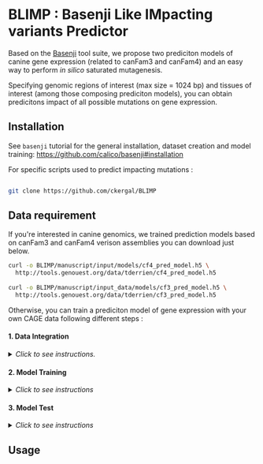 # BLIMP : Basenji Like IMpacting variants Predictor


Based on the [Basenji](https://github.com/calico/basenji) tool suite, we propose two prediciton models of canine gene expression (related to canFam3 and canFam4) and an easy way to perform *in silico* saturated mutagenesis.

Specifying genomic regions of interest (max size = 1024 bp) and tissues of interest (among those composing prediciton models), you can obtain predicitons impact of all possible mutations on gene expression.


## Installation

See `basenji` tutorial for the general installation, dataset creation and model training:  <https://github.com/calico/basenji#installation>


For specific scripts used to predict impacting mutations :

```bash

git clone https://github.com/ckergal/BLIMP
```

## Data requirement

If you're interested in canine genomics, we trained prediction models based on canFam3 and canFam4 verison assemblies you can download just below.

```sh
curl -o BLIMP/manuscript/input/models/cf4_pred_model.h5 \
  http://tools.genouest.org/data/tderrien/cf4_pred_model.h5
  
curl -o BLIMP/manuscript/input_data/models/cf3_pred_model.h5 \
  http://tools.genouest.org/data/tderrien/cf3_pred_model.h5
```

Otherwise, you can train a prediciton model of gene expression with your own CAGE data following different steps :

#### 1. Data Integration
<details>
<summary> 
<i>Click to see instructions.</i>
</summary>

The first step to establish prediction model is the data integration. The Basenji framework consists in joining transcriptomics CAGE profiles to a reference genome. As CAGE profiles are in a `.bam` format, the use of Basenji requires a conversion into BigWig format. This can be done with the next command line, applied on all CAGE profiles you want to integrate into your prediction model. 
  
  **Scripts**
```
bam_cov.py \
  -o CAGE/BW/ \
  CAGE/BAM/cage_profile.bam \
  CAGE/BW/cage_profile.bw
```

The -o option allows to create the folder where BigWig files are generated. Then, `.bw` files can be used in the next step of data integration.

In our case, we applied this command line :

```sh
basenji_data.py \
  -d 1 -l 131072 \ 
  --local \
  -t .1 -v .1 -w 128 \
  -c 0 \
  -o data/cf4_basenji_data \
  data/canFam4.fa \
  data/targets.txt
```

`-d`is the genome part you want to use (here 100%) and `-l` is the sequence length. `-t` and `-v` are the part of test and validation set respectively and `-w` represents the window size of base pairs aggregation. `-c` is a cropping factor and `-o` is the directory where output files are generated. The first argument is the genome Fasta file and the second argument is a text file specifying BigWig files to integrate, as presented [here](https://github.com/ckergal/BLIMP/blob/main/manuscript/input_data/models/cf4_targets.txt).


**Output**

Then, in the directory **cf4_basenji_data** you have different files and sub-directories. The file `contigs.bed` contains genomic regions (contigs) in which sequences of length `-l` are picked and `sequences.bed` contains genomic coordinates of 131kb sequences, with their distribution between train, validation and test sets. The file `targets.txt` is diplicated here and the file `statistics.json` contains informations about this data integration step.


The folder **seqs_cov** contains `.err` and `.h5` files numbered from 0 to *number_of_CAGE_profiles* according to their position in `targets.txt`. `.err` files should be empty and `.h5` files contain expression profiles of CAGE sequenced tissues, as used in the algorithm. So he continuous signal of transcription level is aggregate in 128 bp windows.


The folder **tfrecords** contains `.err` and `.tfr` files. Hopefully `.err` files are empty too and each `.tfr` file contains 256 sequences of 131kb and the associated expression level for all CAGE samples.

</details>

#### 2. Model Training
<details>
<summary> <i>Click to see instructions</i> </summary>
When data integration is achieved, the second step consists in training the prediction model of gene expression. The algorithm learns with the training data set and assessment during training is established on the validation data set. A model obtained during an epoch is used to predict expression level of genomic sequences from the validation set and predictions are compared to the real expression level with a Pearson correlation coefficient. Sothe aim is to maximize this value.


**Script**
```shell
basenji_train.py \
  -o models/cf4_basenji_train \
  models/cf4_params.json \
  data/cf4_basenji_data
```

`-o` parameter allows to create the output directory. The first argument is the file of hyperparamters and the second one is the path to the data directory.


**Output**
The folder **cf4_basenji_train** contains the file `params.json`, duplicating the one in argument. `model_check.h5` saves the model corresponding to the last epoch and `model_best.h5` corresponds to the model leading to the best correlation coefficient.
</details>

#### 3. Model Test
<details>
<summary> 
<i>Click to see instructions</i>
</summary>

The last step to completely train a prediction model consists in assessing it. As with the validation data set, it's about predicting the expression level of genomic sequences from the test data set and comparing predictions with real data calculating a Pearson correlation coefficient.


**Script**
```
basenji_test.py \
  -o output/cf4_basenji_test \
  --save \
  models/cf4_basenji_train/params.json \
  models/cf4_basenji_train/model_best.h5 \
  data/cf4_basenji_data
```

`-o` allows to create the output folder and `--save` means we want to store values of predicitons and real expression levels of test genomic sequences. The first argument is the path to the params used to train the prediction model, the second is the pathto the prediciton model we want to test and the third is the path to the folder of data we used during training.



**Output**
In the folder indicated as output, here **cf4_basenji_test**, you can find a file called `acc.txt`. It lists Pearson correlation coefficients between predited expression level and the real one for test sequences in each CAGE samples composing the model.
</details>


## Usage


 
